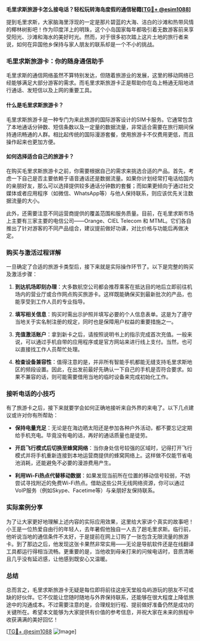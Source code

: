 **毛里求斯旅游卡怎么接电话？轻松玩转海岛度假的通信秘籍[[TG💪+ @esim1088](https://t.me/s/esim1088)]**

提到毛里求斯，大家脑海里浮现的一定是那片碧蓝的大海、洁白的沙滩和热带风情的椰林树影吧！作为印度洋上的明珠，这个小岛国家每年都吸引着无数游客前来享受阳光、沙滩和海水的美好时光。然而，对于很多初次踏上这片土地的旅行者来说，如何在异国他乡保持与家人朋友的联系却是一个不小的挑战。

### 毛里求斯旅游卡：你的随身通信助手

毛里求斯的通信网络虽然不算特别发达，但随着旅游业的发展，这里的移动网络已经能够满足大部分游客的需求。而毛里求斯旅游卡正是帮助你在岛上畅通无阻地进行通话、发短信以及上网的重要工具。

#### 什么是毛里求斯旅游卡？

毛里求斯旅游卡是一种专门为来此旅游的国际游客设计的SIM卡服务。它通常包含了本地通话分钟数、短信条数以及一定量的数据流量，非常适合需要在旅行期间保持通讯畅通的人群。相比起传统的国际漫游套餐，使用旅游卡不仅费用更低，而且操作起来也更加方便。

#### 如何选择适合自己的旅游卡？

在购买毛里求斯旅游卡之前，你需要根据自己的需求来挑选合适的产品。首先，考虑一下自己是否主要依赖于语音通话还是数据流量。如果你计划经常打电话给国内的亲朋好友，那么可以选择提供较多通话分钟数的套餐；而如果更倾向于通过社交媒体或者应用程序（如微信、WhatsApp等）与他人保持联系，则应该优先关注数据流量的大小。

此外，还需要注意不同运营商提供的覆盖范围和服务质量。目前，在毛里求斯市场上主要有三家主要的电信公司——Orange、CIEL Telecom 和 MTML。它们各自推出了针对游客的不同产品组合，建议提前做好功课，对比价格与功能后再做决定。

### 购买与激活过程详解

一旦确定了合适的旅游卡类型后，接下来就是实际操作环节了。以下是完整的购买及激活步骤：

1. **到达机场即刻办理**：大多数航空公司都会推荐乘客在抵达目的地后立即前往机场内的营业厅或合作网点购买旅游卡。这样既能确保买到最新批次的产品，也能享受到工作人员的专业指导。
   
2. **填写相关信息**：购买时需出示护照并填写必要的个人信息表单。这是为了遵守当地关于实名制注册的规定，同时也是保障用户权益的重要措施之一。

3. **充值激活账户**：拿到新卡之后，请按照说明书上的指示完成首次充值。一般来说，可以通过手机自带的应用程序或是官方网站来进行线上支付。当然，也可以直接找工作人员帮忙处理。

4. **检查设备兼容性**：值得注意的是，并非所有智能手机都能无缝支持毛里求斯地区的频段设置。因此，在出发前最好先确认一下自己的手机是否符合要求。如果不兼容的话，则可能需要借用当地的临时设备来完成初始化工作。

### 接听电话的小技巧

有了旅游卡之后，接下来就要学会如何正确地接听来自外界的来电了。以下几点建议或许对你有所帮助：

- **保持电量充足**：无论是在海边晒太阳还是参加各种户外活动，都不要忘记定期给手机充电。毕竟没有电的话，再好的通话质量也是徒劳。
  
- **开启飞行模式后切换至蜂窝网络**：当你身处信号较强的区域时，记得打开飞行模式并将手机重新连接到本地运营商提供的蜂窝网络上。这样做不仅能节省电池消耗，还能避免不必要的漫游费用产生。

- **利用Wi-Fi热点代替移动数据**：如果发现当前所在位置的移动信号较弱，不妨尝试寻找附近的免费Wi-Fi热点。借助这些公共无线网络资源，你可以通过VoIP服务（例如Skype、Facetime等）与亲朋好友保持联系。

### 实际案例分享

为了让大家更好地理解上述内容的实际应用效果，这里给大家讲个真实的故事吧！小王是一位热爱自由行的年轻人，去年暑假他独自一人去了趟毛里求斯。临行前，他听说当地的通信条件不太好，于是提前在网上订购了一张包含无限流量的旅游卡。到了那边之后，他发现这张卡果然非常实用——无论是导航软件还是在线翻译工具都运行得相当流畅。更重要的是，当他收到母亲打来的问候电话时，音质清晰且几乎没有延迟感，让他感到既安心又温暖。

### 总结

总而言之，毛里求斯旅游卡无疑是每位即将前往这座天堂般岛屿游玩的朋友不可或缺的好伙伴。它不仅能让您随时随地与外界保持联系，还能够在很大程度上降低旅途中的沟通成本。不过需要注意的是，合理规划行程、提前做好准备仍然是成功的关键所在。希望本文能够为大家提供有价值的参考信息，并祝大家在未来的旅程中收获满满的美好回忆！

[[TG💪+ @esim1088](https://t.me/s/esim1088) ![Image](https://i.postimg.cc/4NQfJmqS/Snipaste-2025-05-13-00-14-12.png)]